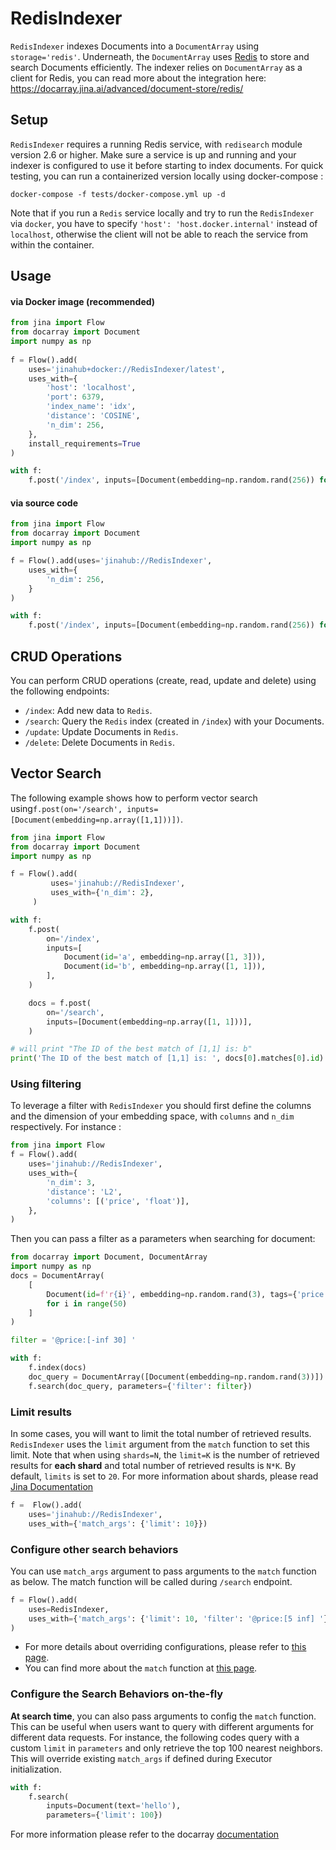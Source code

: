# RedisIndexer

`RedisIndexer` indexes Documents into a `DocumentArray`  using `storage='redis'`. Underneath, the `DocumentArray`  uses 
 [Redis](https://redis.io/) to store and search Documents efficiently. 
The indexer relies on `DocumentArray` as a client for Redis, you can read more about the integration here: 
https://docarray.jina.ai/advanced/document-store/redis/


## Setup
`RedisIndexer` requires a running Redis service, with `redisearch` module version 2.6 or higher. Make sure a service is up and running and your indexer 
is configured to use it before starting to index documents. For quick testing, you can run a containerized version 
locally using docker-compose :

```shell
docker-compose -f tests/docker-compose.yml up -d
```

Note that if you run a `Redis` service locally and try to run the `RedisIndexer` via `docker`, you 
have to specify `'host': 'host.docker.internal'` instead of `localhost`, otherwise the client will not be 
able to reach the service from within the container.


## Usage

#### via Docker image (recommended)

```python
from jina import Flow
from docarray import Document
import numpy as np
	
f = Flow().add(
    uses='jinahub+docker://RedisIndexer/latest',
    uses_with={
        'host': 'localhost',
        'port': 6379,
        'index_name': 'idx',
        'distance': 'COSINE',
        'n_dim': 256,
    },
    install_requirements=True
)

with f:
    f.post('/index', inputs=[Document(embedding=np.random.rand(256)) for _ in range(3)])
```

#### via source code

```python
from jina import Flow
from docarray import Document
import numpy as np

f = Flow().add(uses='jinahub://RedisIndexer',
    uses_with={
        'n_dim': 256,
    }
)

with f:
    f.post('/index', inputs=[Document(embedding=np.random.rand(256)) for _ in range(3)])
```



## CRUD Operations

You can perform CRUD operations (create, read, update and delete) using the following endpoints:

- `/index`: Add new data to `Redis`. 
- `/search`: Query the `Redis` index (created in `/index`) with your Documents.
- `/update`: Update Documents in `Redis`.
- `/delete`: Delete Documents in `Redis`.


## Vector Search

The following example shows how to perform vector search using`f.post(on='/search', inputs=[Document(embedding=np.array([1,1]))])`.


```python
from jina import Flow
from docarray import Document
import numpy as np

f = Flow().add(
         uses='jinahub://RedisIndexer',
         uses_with={'n_dim': 2},
     )

with f:
    f.post(
        on='/index',
        inputs=[
            Document(id='a', embedding=np.array([1, 3])),
            Document(id='b', embedding=np.array([1, 1])),
        ],
    )

    docs = f.post(
        on='/search',
        inputs=[Document(embedding=np.array([1, 1]))],
    )

# will print "The ID of the best match of [1,1] is: b"
print('The ID of the best match of [1,1] is: ', docs[0].matches[0].id)
```

### Using filtering

To leverage a filter with  `RedisIndexer` you should first define the columns and the dimension of your embedding space, with `columns` and `n_dim` respectively.
For instance :


```python
from jina import Flow
f = Flow().add(
    uses='jinahub://RedisIndexer',
    uses_with={
        'n_dim': 3,
        'distance': 'L2',
        'columns': [('price', 'float')],
    },
)
```

Then you can pass a filter as a parameters when searching for document:

```python
from docarray import Document, DocumentArray
import numpy as np
docs = DocumentArray(
    [
        Document(id=f'r{i}', embedding=np.random.rand(3), tags={'price': i})
        for i in range(50)
    ]
)

filter = '@price:[-inf 30] '

with f:
    f.index(docs)
    doc_query = DocumentArray([Document(embedding=np.random.rand(3))])
    f.search(doc_query, parameters={'filter': filter})
```

### Limit results

In some cases, you will want to limit the total number of retrieved results. `RedisIndexer` uses the `limit` argument 
from the `match` function to set this limit. Note that when using `shards=N`, the `limit=K` is the number of retrieved results for **each shard** and total number of retrieved results is `N*K`. By default, `limits` is set to `20`. For more information about shards, please read [Jina Documentation](https://docs.jina.ai/fundamentals/flow/topology/#partition-data-by-using-shards)

```python
f =  Flow().add(
    uses='jinahub://RedisIndexer',
    uses_with={'match_args': {'limit': 10}})
```

### Configure other search behaviors

You can use `match_args` argument to pass arguments to the `match` function as below. The match function will be called
during `/search` endpoint.

```python
f = Flow().add(
    uses=RedisIndexer,
    uses_with={'match_args': {'limit': 10, 'filter': '@price:[5 inf] '}},
)
```

- For more details about overriding configurations, please refer to [this page](https://docs.jina.ai/fundamentals/executor/executor-in-flow/#special-executor-attributes).
- You can find more about the `match` function at [this page](https://docarray.jina.ai/api/docarray.array.mixins.match/#docarray.array.mixins.match.MatchMixin.match).

### Configure the Search Behaviors on-the-fly

**At search time**, you can also pass arguments to config the `match` function. This can be useful when users want to query with different arguments for different data requests. For instance, the following codes query with a custom `limit` in `parameters` and only retrieve the top 100 nearest neighbors. This will override existing `match_args` if defined during Executor initialization.

```python
with f:
    f.search(
        inputs=Document(text='hello'), 
        parameters={'limit': 100})
```

For more information please refer to the docarray [documentation](https://docarray.jina.ai/advanced/document-store/redis/#vector-search-with-filter-query)